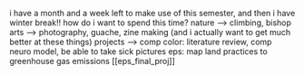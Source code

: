 i have a month and a week left to make use of this semester, and then i have winter break!! how do i want to spend this time? 
	nature --> climbing, bishop
	arts --> photography, guache, zine making (and i actually want to get much better at these things)
	projects --> 
		comp color: literature review, comp neuro model, be able to take sick pictures
		eps: map land practices to greenhouse gas emissions
		[[eps_final_proj]]